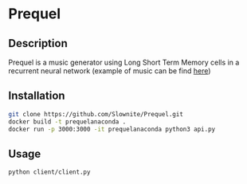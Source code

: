 #  Prequel
## Description
Prequel is a music generator using Long Short Term Memory cells in a recurrent neural network (example of music can be find  [here](https://soundcloud.com/user-595610886/prequel-generated-music))
## Installation
```bash
git clone https://github.com/Slownite/Prequel.git
docker build -t prequelanaconda .  
docker run -p 3000:3000 -it prequelanaconda python3 api.py
```
## Usage
```bash
python client/client.py
```
